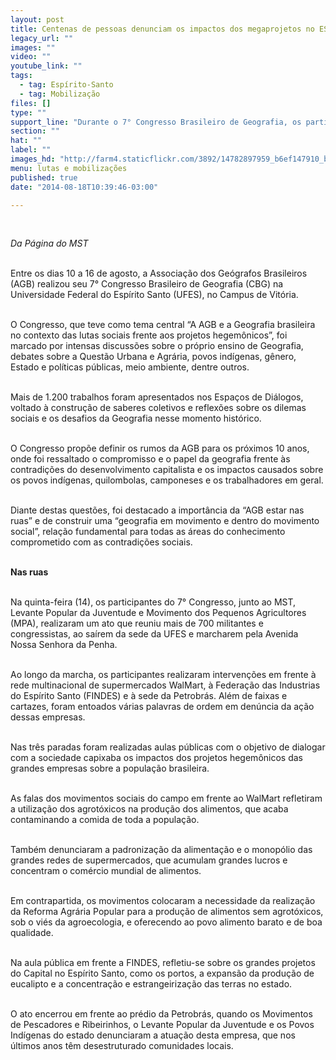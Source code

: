 ```yaml
---
layout: post
title: Centenas de pessoas denunciam os impactos dos megaprojetos no ES
legacy_url: ""
images: ""
video: ""
youtube_link: ""
tags:
  - tag: Espírito-Santo
  - tag: Mobilização
files: []
type: ""
support_line: "Durante o 7° Congresso Brasileiro de Geografia, os participantes realizaram intervenções em frente ao WalMart, à Federação das Industrias e Petrobrás."
section: ""
hat: ""
label: ""
images_hd: "http://farm4.staticflickr.com/3892/14782897959_b6ef147910_b.jpg"
menu: lutas e mobilizações
published: true
date: "2014-08-18T10:39:46-03:00"

---
```

<p>&nbsp;</p>

<p><em>Da P&aacute;gina do MST</em></p>

<p><br />
Entre os dias 10 a 16 de agosto, a Associa&ccedil;&atilde;o dos Ge&oacute;grafos Brasileiros (AGB) realizou seu 7&deg; Congresso Brasileiro de Geografia (CBG) na Universidade Federal do Esp&iacute;rito Santo (UFES), no Campus de Vit&oacute;ria.</p>

<p><br />
O Congresso, que teve como tema central &ldquo;A AGB e a Geografia brasileira no contexto das lutas sociais frente aos projetos hegem&ocirc;nicos&rdquo;, foi marcado por intensas discuss&otilde;es sobre o pr&oacute;prio ensino de Geografia, debates sobre a Quest&atilde;o Urbana e Agr&aacute;ria, povos ind&iacute;genas, g&ecirc;nero, Estado e pol&iacute;ticas p&uacute;blicas, meio ambiente, dentre outros.</p>

<p><br />
Mais de 1.200 trabalhos foram apresentados nos Espa&ccedil;os de Di&aacute;logos, voltado &agrave; constru&ccedil;&atilde;o de saberes coletivos e reflex&otilde;es sobre os dilemas sociais e os desafios da Geografia nesse momento hist&oacute;rico.</p>

<p><br />
O Congresso prop&otilde;e definir os rumos da AGB para os pr&oacute;ximos 10 anos, onde foi ressaltado o compromisso e o papel da geografia frente &agrave;s contradi&ccedil;&otilde;es do desenvolvimento capitalista e os impactos causados sobre os povos ind&iacute;genas, quilombolas, camponeses e os trabalhadores em geral.</p>

<p><br />
Diante destas quest&otilde;es, foi destacado a import&acirc;ncia da &ldquo;AGB estar nas ruas&rdquo; e de construir uma &ldquo;geografia em movimento e dentro do movimento social&rdquo;, rela&ccedil;&atilde;o fundamental para todas as &aacute;reas do conhecimento comprometido com as contradi&ccedil;&otilde;es sociais.</p>

<p><br />
<strong>Nas ruas</strong></p>

<p><br />
Na quinta-feira (14), os participantes do 7&deg; Congresso, junto ao MST, Levante Popular da Juventude e Movimento dos Pequenos Agricultores (MPA), realizaram um ato que reuniu mais de 700 militantes e congressistas, ao sa&iacute;rem da sede da UFES e marcharem pela Avenida Nossa Senhora da Penha.</p>

<p><br />
Ao longo da marcha, os participantes realizaram interven&ccedil;&otilde;es em frente &agrave; rede multinacional de supermercados WalMart, &agrave; Federa&ccedil;&atilde;o das Industrias do Esp&iacute;rito Santo (FINDES) e &agrave; sede da Petrobr&aacute;s. Al&eacute;m de faixas e cartazes, foram entoados v&aacute;rias palavras de ordem em den&uacute;ncia da a&ccedil;&atilde;o dessas empresas.</p>

<p><br />
Nas tr&ecirc;s paradas foram realizadas aulas p&uacute;blicas com o objetivo de dialogar com a sociedade capixaba os impactos dos projetos hegem&ocirc;nicos das grandes empresas sobre a popula&ccedil;&atilde;o brasileira.</p>

<p><br />
As falas dos movimentos sociais do campo em frente ao WalMart refletiram a utiliza&ccedil;&atilde;o dos agrot&oacute;xicos na produ&ccedil;&atilde;o dos alimentos, que acaba contaminando a comida de toda a popula&ccedil;&atilde;o.</p>

<p><br />
Tamb&eacute;m denunciaram a padroniza&ccedil;&atilde;o da alimenta&ccedil;&atilde;o e o monop&oacute;lio das grandes redes de supermercados, que acumulam grandes lucros e concentram o com&eacute;rcio mundial de alimentos.</p>

<p><br />
Em contrapartida, os movimentos colocaram a necessidade da realiza&ccedil;&atilde;o da Reforma Agr&aacute;ria Popular para a produ&ccedil;&atilde;o de alimentos sem agrot&oacute;xicos, sob o vi&eacute;s da agroecologia, e oferecendo ao povo alimento barato e de boa qualidade.</p>

<p><br />
Na aula p&uacute;blica em frente a FINDES, refletiu-se sobre os grandes projetos do Capital no Esp&iacute;rito Santo, como os portos, a expans&atilde;o da produ&ccedil;&atilde;o de eucalipto e a concentra&ccedil;&atilde;o e estrangeiriza&ccedil;&atilde;o das terras no estado.</p>

<p><br />
O ato encerrou em frente ao pr&eacute;dio da Petrobr&aacute;s, quando os Movimentos de Pescadores e Ribeirinhos, o Levante Popular da Juventude e os Povos Ind&iacute;genas do estado denunciaram a atua&ccedil;&atilde;o desta empresa, que nos &uacute;ltimos anos t&ecirc;m desestruturado comunidades locais.</p>

<p>&nbsp;</p>

